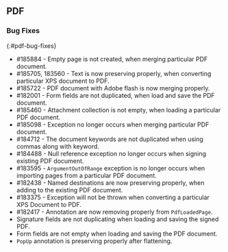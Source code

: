 ## PDF

### Bug Fixes
{:#pdf-bug-fixes} 

*	\#185884 - Empty page is not created, when merging particular PDF document.
*	\#185705, 183560 - Text is now preserving properly, when converting particular XPS document to PDF.
*	\#185722 - PDF document with Adobe flash is now merging properly.
*	\#182001 - Form fields are not duplicated, when load and save the PDF document.
*	\#185460 - Attachment collection is not empty, when loading a particular PDF document.
*	\#185098 - Exception no longer occurs when merging particular PDF document.
*	\#184712 - The document keywords are not duplicated when using commas along with keyword.
*	\#184488 - Null reference exception no longer occurs when signing existing PDF document.
*	\#183595 - `ArgumentOutOfRange` exception is no longer occurs when importing pages from a particular PDF document.
*	\#182438 - Named destinations are now preserving properly, when adding to the existing PDF document.
*	\#183375 - Exception will not be thrown when converting a particular XPS Document to PDF.
*	\#182417 - Annotation are now removing properly from `PdfLoadedPage`.
* Signature fields are not duplicating when loading and saving the signed PDF.
* Form fields are not empty when loading and saving the PDF document.
* `PopUp` annotation is preserving properly after flattening.